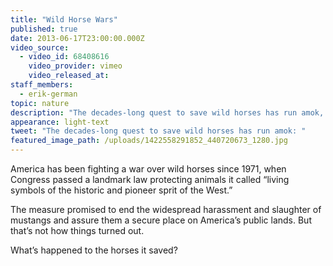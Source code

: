 ```yaml
---
title: "Wild Horse Wars"
published: true
date: 2013-06-17T23:00:00.000Z
video_source:
  - video_id: 68408616
    video_provider: vimeo
    video_released_at:
staff_members:
  - erik-german
topic: nature
description: "The decades-long quest to save wild horses has run amok, creating a problem that even swooping helicopters, aging cowboys, camera-savvy activists, and millions of dollars can’t solve."
appearance: light-text
tweet: "The decades-long quest to save wild horses has run amok: "
featured_image_path: /uploads/1422558291852_440720673_1280.jpg
---
```


America has been fighting a war over wild horses since 1971, when Congress passed a landmark law protecting animals it called “living symbols of the historic and pioneer sprit of the West.”

The measure promised to end the widespread harassment and slaughter of mustangs and assure them a secure place on America’s public lands. But that’s not how things turned out.

What’s happened to the horses it saved?

